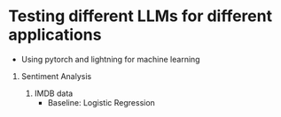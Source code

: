 # Testing different LLMs for different applications

* Using pytorch and lightning for machine learning

1. Sentiment Analysis

   1. IMDB data
       * Baseline: Logistic Regression
